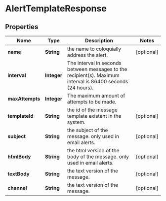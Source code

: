 # AlertTemplateResponse

## Properties
Name | Type | Description | Notes
------------ | ------------- | ------------- | -------------
**name** | **String** | the name to coloquially address the alert. |  [optional]
**interval** | **Integer** | The interval in seconds between messages to the recipient(s). Maximum interval is 86400 seconds (24 hours). | 
**maxAttempts** | **Integer** | The maximum amount of attempts to be made. | 
**templateId** | **String** | the id of the message template existent in the system. |  [optional]
**subject** | **String** | the subject of the message. only used in email alerts. |  [optional]
**htmlBody** | **String** | the html version of the body of the message. only used in email alerts. |  [optional]
**textBody** | **String** | the text version of the message. |  [optional]
**channel** | **String** | the text version of the message. |  [optional]
